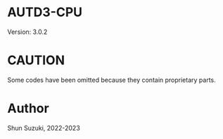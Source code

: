 # AUTD3-CPU

Version: 3.0.2

# CAUTION

Some codes have been omitted because they contain proprietary parts.

# Author

Shun Suzuki, 2022-2023
